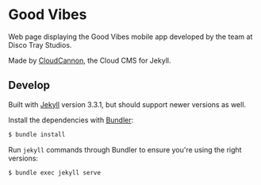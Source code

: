 # Good Vibes

Web page displaying the Good Vibes mobile app developed by the
team at Disco Tray Studios.

Made by [CloudCannon](http://cloudcannon.com/), the Cloud CMS for Jekyll.

## Develop

Built with [Jekyll](http://jekyllrb.com/) version 3.3.1, but should support newer versions as well.

Install the dependencies with [Bundler](http://bundler.io/):

~~~bash
$ bundle install
~~~

Run `jekyll` commands through Bundler to ensure you're using the right versions:

~~~bash
$ bundle exec jekyll serve
~~~
